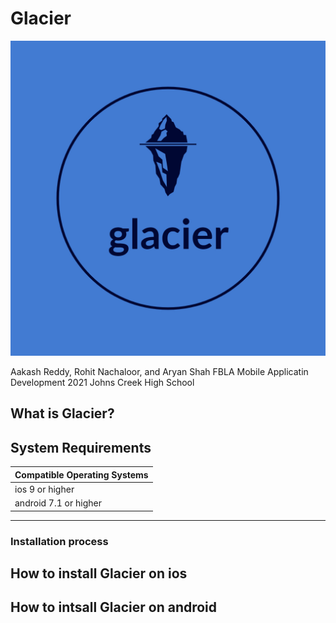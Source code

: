 # Glacier
![](glacier-logos.jpeg)

Aakash Reddy, Rohit Nachaloor, and Aryan Shah
FBLA Mobile Applicatin Development 2021
Johns Creek High School

## What is Glacier?


## System Requirements

| Compatible Operating Systems |
| -----------------------------|
| ios 9 or higher              |
| android 7.1 or higher        |
---

### Installation process

## How to install Glacier on ios


## How to intsall Glacier on android

